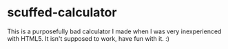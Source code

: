 # scuffed-calculator
This is a purposefully bad calculator I made when I was very inexperienced with HTML5. It isn't supposed to work, have fun with it. :)
